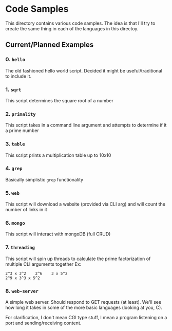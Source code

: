 # Code Samples
This directory contains various code samples. The idea is that I'll try to create the same thing in each of the languages in this directoy.


## Current/Planned Examples
### 0. `hello`

The old fashioned hello world script. Decided it might be useful/traditional to include it.

### 1. `sqrt`

This script determines the square root of a number

### 2. `primality`

This script takes in a command line argument and attempts to determine if it a prime number

### 3. `table`

This script prints a multiplication table up to 10x10

### 4. `grep`

Basically simplistic `grep` functionality

### 5. `web`

This script will download a website (provided via CLI arg) and will count the number of links in it

### 6. `mongo`

This script will interact with mongoDB (full CRUD)

### 7. `threading`
 
This script will spin up threads to calculate the prime factorization of multiple CLI arguments together
Ex:
```$ threading 72 64 75
2^3 x 3^2    2^6    3 x 5^2
2^9 x 3^3 x 5^2
```

### 8. `web-server`

A simple web server. Should respond to GET requests (at least). We'll see how
long it takes in some of the more basic languages (looking at you, C).

For clarification, I don't mean CGI type stuff, I mean a program listening on a port and sending/receiving content.
